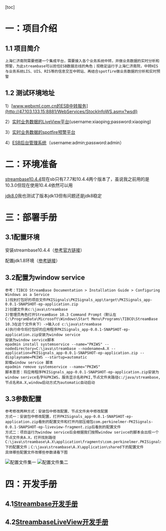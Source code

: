 [toc]
# 一：项目介绍
## 1.1 项目简介
	上海仁济南院需要搭建一个集成平台，需要接入各个业务系统中转，并做业务数据的实时分析和预警，为此streambase可以担任ESB数据总线的角色；现稳定运行于上海仁济南院，中转HIS与业务系统LIS、UIS、RIS等的信息交互中转站、再结合spotfire做业务数据的分析和实时预警
## 1.2 测试环境地址
1）[www.webxml.com.cn的ESB中转服务](http://47.103.133.15:8881/WebServices/StockInfoWS.asmx?wsdl)

2）[实时业务数据的LiveView平台](http://47.103.133.15:10070/lvweb/#/login)(username:xiaoping;password:xiaoping)

3）[实时业务数据的spotfire预警平台](http://47.103.133.15:10070/lvweb/#/login)

4）[ESB后台管理系统](http://47.103.133.15:8888/WSManager/login)（username:admin;password:admin）
	
# 二：环境准备
[streambase10.4.4](shttps://edelivery.tibco.com/storefront/view-download.ep?sku=11032-4&version=10.4.4)现在sb只有7.7.7和10.4.4两个版本了，虽说我之前用的是10.3.0但现在使用10.4.4依然可以用

[jdk8.0](https://download.oracle.com/otn/java/jdk/8u231-b11/5b13a193868b4bf28bcb45c792fce896/jdk-8u231-windows-x64.exe)我也测试了版本jdk13但有问题还是jdk8稳定

# 三：部署手册
## 3.1配置环境
安装streambase10.4.4（[参考官方链接](https://docs.tibco.com/emp/sb-cep/10.3.0/doc/html/install/index.html)）

配置jdk1.8环境（[参考链接](https://www.cnblogs.com/xiaoping1993/p/java01.html)）
## 3.2配置为window service
	参考：TIBCO StreamBase Documentation > Installation Guide > Configuring Windows as a Service 
	1)找到打包好的项目文件PKISignals\PKISignals_app\target\PKISignals_app-0.0.1-SNAPSHOT-ep-application.zip
	2)创建文件夹c:\java\streambase
	3)管理员角色打开StreamBase 10.3 Command Prompt（默认在C:\ProgramData\Microsoft\Windows\Start Menu\Programs\TIBCO\StreamBase 10.3在这个文件夹下）->输入cd c:\java\streambase
	4)执行命令将打包好的应用程序PKISignals_app-0.0.1-SNAPSHOT-ep-application.zip安装为window service
	安装为window service脚本
	epadmin install systemservice --name="PKIWS" --nodedirectory=C:\java\streambase --nodename=A.X --application=PKISignals_app-0.0.1-SNAPSHOT-ep-application.zip --displayname=PKIWS --startup=automatic
	卸载window service 脚本
	epadmin remove systemservice --name="PKIWS"
	脚本意思：将应用程序PKISignals_app-0.0.1-SNAPSHOT-ep-application.zip安装为window serivce名字叫PKIWS，服务显示名称PKI,节点文件夹路径c:/java/streambase,节点名称A.X,window启动方式为automatic自动启动
## 3.3参数配置
	参考修改两种方式：安装包中修改配置、节点文件夹中修改配置
	方式一：安装包中修改配置，打开PKISignals_app-0.0.1-SNAPSHOT-ep-application.zip看到的配置文件和打开内部压缩包com.perkinelmer-PKISignals-0.0.1-SNAPSHOT-ep-liveview-fragment.zip后看到的配置文件
	方式二：项目运行为window service后会根据我们按照window serivce的脚本会出现一个节点文件夹A.X，打开找到路径C:\java\streambase\A.X\application\fragments\com.perkinelmer.PKISignals下的配置文件；C:\java\streambase\A.X\application\shared下的配置文件
	具体哪些配置文件改哪些参数请看下图
![配置文件集一](https://raw.githubusercontent.com/JiPingWangPKI/ESB/master/resource/LiveViewPConfigs.png?token=AJNF2DZPJB3SNNPVJVJ2KRK55X3F4)
![配置文件集二](https://raw.githubusercontent.com/JiPingWangPKI/ESB/master/resource/SBApplicationConfigs.png?token=AJNF2D2W5V4XCKAL2IHL3UK55X3IE)
# 四：开发手册
## 4.1[Streambase开发手册](https://github.com/JiPingWangPKI/ESB/blob/master/resource/streambase开发手册.md)
## 4.2[StreambaseLiveView开发手册](https://github.com/JiPingWangPKI/ESB/blob/master/resource/streambaseLiveView开发手册.md)